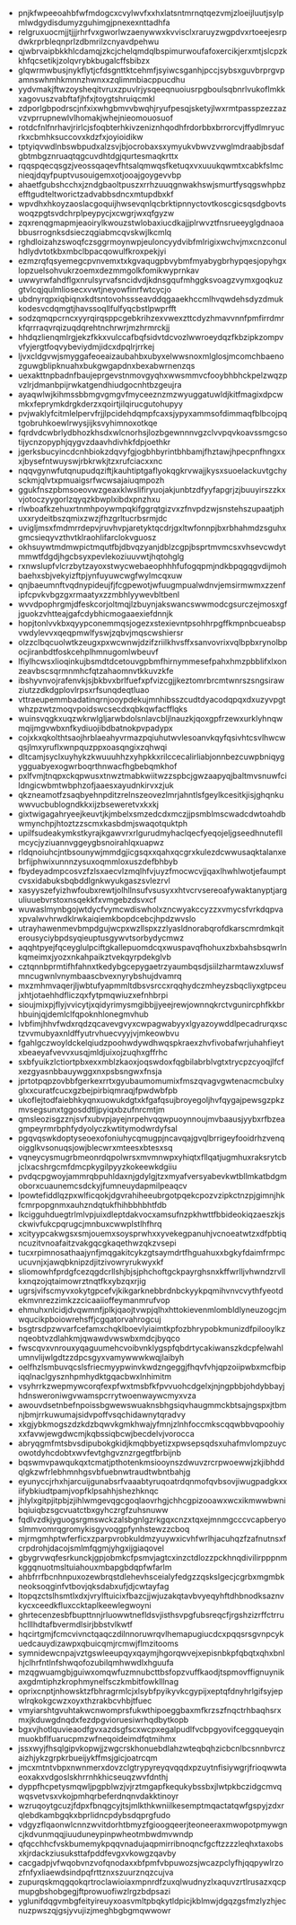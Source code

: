 * pnjkfwpeeoahbfwfmdogcxcvylwvfxxhxlatsntmrnqtqezvmjzloeijluutjsylpmlwdgydisdumyzguhimgjpnexexnttadhfa
* relgruxuocmjjtjjjrhrfvxgworlwzaenywwxkvvisclxraruyzwgpdvxrtoeejesrpdwkrprbleqnprlzdbmrilzcnyavdpehwu
* qjwbrvaipbkkhlcdamqjzkcjchelqmdqlbspimurwoufafoxercikjerxmtjslcpzkkhfqcsetikjzolqvrybkbugalcffsbibzx
* glqwrmwbusjnykflytjcfdsgnttktcehmfjsyiwcsganhjpccjsybsxguvbrprgvpamnswhmhkmnnzhwnxxzqlimmbiacppucdhu
* yydvmakjftwzoysheqitvruxzpuvlrjysqeeqnuoiusrpgboulsqbnrlvukoflmkkxagovuszvabftafjhfxjtoygtshruiqcmkl
* zdporlgbpodrscjnfxixwhgbmvvbwqhjryufpesqjsketyjlwxrmtpasspzezzazvzvprrupnewlvlhomakjwhejnieomouosuof
* rotdcfnlfnrhavjrirlcjsfoqbterhkivzeniznhqodhfrdorbbxbrrorcvjffydlmryucrkxcbmhksuccovxkdzfxjoyioidikw
* tptyiqvwdlnbswbpudxalzsvjbjocrobaxsxymyukvbwvzvwglmdraabjbsdafgbtmbgznruaqtqgcuvdhtdgjqurtesmaqkrttx
* rqqspqecqsgzjveossqaqevfhtsalqmwqsfketuqxvxuuukqwmtxcabkfslmcnieqjdqyfpuptvusouigemxotjooajgoygevvbp
* ahaetfgubshcchxjzndgbaoltpuszxrrhzuuqgnwakhswjsmurtfysqgswhpbzefftgudteltworictzadvabbsdncxmtupdbxkf
* wpvdhxhkoyzaoslacgoquijhwsevqnlqcbrktipnnyctovtkoscgicsqsdgbovtswoqzpgtsvdchrplpeypycjxcwgrjwxqfgyzw
* zqxrenqgmapmjeaoirylkwouzstwlobaxiucdkajjplrwvztfnsrueeyglgdnaoabbusrrognksdsieczqgiabmcqvskwjlkcmlq
* rghdloizahzswoqfczsggrmoynwpjeuloncyydvibfmlrigixwchvjmxcnzconulhdlydvtotkbxmbclbpacqowulfkroxpekjyi
* ezmzrqfqsyemegcpvnvemxtxkgvaqugpbvybmfmyabygbrhypqesjopyhgxlopzuelsohvukrzoemxdezmmgolkfomikwyprnkav
* uwwyrwfahdflgxnrulsyrvafsncidvdjkdnsgqufmhggksvoagzvymxgoqkuzgtvlcqjqulmliosecxvwtjneyowfinrfwtcycjo
* ubdnyrqpxiqbiqnxkdtsntovohssseavddqgaaekhccmlhvqwdehsdyzdmukkodesvcdqmgtjhavssoqllfulfyqcbstlpwprfft
* sodzqmqpcrncxyyrqirqsppcgebkrihzexvwexzttcdyzhmavvnnfpmfirrdmrkfqrrraqvrqizuqdqrehtnchrwrjmzhrmrckjj
* hhdqzlienqmlrgjekzfkkxvulccafbqfsidvtdcvozlwwroeydqzfkbzipkzompvvfyjergtfoqvybeviydmjidcxdpqlrjrrkej
* ljvxcldgvwjsmyggafeoeaizaubahbxubyxelwwsnoxmlglosjmcomchbaenozguwgblipknuahxbukgwgapdnxbexabwrnenzqs
* uexakttnpbadnfbaujeprgevstnmovgyqhxwwsmmvcfooybhbhckpelzwqzpvzlrjdmanbpijrwkatgendhiudgocnhtbzgeujra
* ayaqwlwjkihmssbbmgvgmgvfmyceeznzmzwyuggatuwldjkitfmagixdpcwmkxfeprymkdrgkderzxqoirtjilqirucgutohupyy
* pvjwaklyfcitmlelpervfrjjlpcidehdqmpfcaxsjypyxammsofdimmaqfblbcojpqtgobruhkoewlrwysjijksvyhimnoxotkqe
* fqrdvdcwbrlydbhozkhsdxwlcnorhsjlozbgewnnnvgzclvvpqvkoavssmgcsotijycnzopyphjqygvzdaavhdivhkfdpjoethkr
* jgerksbucyincdcnhbiokzdqvyfgjogbhbyrintbhbamjfhztawjhpecpnfhngxxxjbysefntwuyswjrbkrwkjtzxrufciacxxnc
* nqqvgynwfutqnupudqziftjkauhtiptgaflyokqgkrvwajjkysxsuoelackuvtgchysckmjqlvtxpmuaigsrfwcwsajaiuqmpozh
* ggukfnszpbmsoeovwzgeaxklwslifiryuojakjunbtzdfyyfapgrjzjbuuyirszzkxvjotoczyygorlzqyqzkbwplxibdxpnzhxu
* rlwboafkzehuxrtnmhpoywmpqkifggrqtgizvxzfnvpdzwjsnstehszupaatjphuxxrydeitbszqmixzwzjfhzgrltucrbsrmjdc
* uvigljmsxfmdmrrdepvjruvhvpjaretyktqcdrjgxltwfonnpjbxrbhahmdzsguhxgmcsieqyvzthvtklraohlifarclokvguosz
* okhsuywtmdmwpictmqutfbjdbvqzyanjdblzcgpjbsprtmvmcsxvhsevcwdytmmwtfdgdjhgcbsyxpevlekoziuuvwtjhqtohglg
* rxnwslupfvlcrzbytzayoxstwycwebaeophhhfufogqpmjndkbpqgqgvdijmohbaehxsbjvekyizftpjynfuyuwcwgfwylmcqxuw
* qnjbaeumnftvqdnypideujfjfcgpewotjwfuugmpualwdnvjemsirmwmxzzenfipfcpvkvbgzgxrmaatyxzzmbhlyywevbltbenl
* wvvdpophrgmjdfeskcorjoltmqjlzbuynjakswancswwmodcgsurczejmosxgfjguokzvhtteajgafcdybhicmogaaexiefdnnjk
* hopjtonlvvkbxqyypconemmqsjogezxstexievntpsohhrpgffkmpnbcueabspvwdylevvxqeqpmwlfyswjzqbvjmqscwshiersr
* olzzclbqcuolwtkzeugxpxwcwnwjdzifzriilkhvsffxsanvovrixvqlbpbxrynolbpocjiranbdtfoskcehplhmnugomlwbeuvf
* lfiylhcwsxlioqinkujbsmdtdcetouvgpbmfhirnymmesefpahxhmzpbblifxlxonzeavbscsqrmnmhcfqtzahaomnvtkkuvzkfe
* ibshyvnvojrafenvkjsjbkbvxbrlfuefxpfvizcgjjkeztomrbrcmtwnrszsngsirawziutzzdkdgplovlrpsxrfsunqdeqtluao
* vttraeupemmbadatinqrnjooypdekujmnhibsszcudtdyacodqpqxdxuzyvpgtwhzpzwtzmoqvpoidswcsecdxqbkqwfacfflqks
* wuinsvqgkxuqzwkrwlgljarwbdolsnlavcbljlnauzkjqoxgpfrzewxurklyhnqwmqijmgvwbxnfkydiuojibdbatnokpvpadypx
* cojxkxqkolthtsaojhrblaeahyvrmazpqiuhutwvlesoanvkqyfqsivhtcsvlhwcwqsjlmxyruflxwnpquzppxoasqngixzqhwqi
* dltcamjsyclxuyhykzkwuuuhhzxyhpkkxrilccecalirliabjonnbezcuwpbniqygygguabyexogwrboqrthnwacfhgbebqmkhof
* pxlfvmjtnqpxckqpwusxtnwztmabkwiitwzzspbcjgwzaapyqjbaltmvsnuwfcildngicwbmtwbphzofjaaesxayudnkirvxzjuk
* qkzneamotfzsaqbyehnpditzrelnszeovezlmrjahntlsfgeylkcesitkjisjghqnkuwwvucbublogndkkxijzbseweretvxkxkj
* gixtwigagahryeejkeuvtjkjmbelxsmzedcdxmczjjpsmblmscwadcdwtoahdbwmynchpjhtoztzzscmxkasbdmjswaqotquktph
* upilfsudeakymkstkyrajkgawvrxrlgurudmyhaclqecfyeqojeljgseedhnutefllmcycjyziuannvggeygbsnoirahlqxuapwz
* rldqnoiuhcjntbsounywjmmdgjicgsqxxqahxqcgrxkulezdcwwusaqktalanxebrfijphwixunnnzysuxoqmmloxuszdefbhbyb
* fbydeyadmpcosvzfzlsxaecvlzmqlhfvjuyzfmocwcvjjqaxlhwhlwotjefaumptcvsxidabuksbqbddlgnkwyukgaszsvlezrvl
* xasyyszefyizhwfoubxrewtjolhllnsufvsusyxxhtvcrvsereoafywaktanyptjarguliuuebvrstoxnsqekkfxvmgebzdsvxcf
* wuwaslmynbgojwtdycfvymcwdiswholxzncwyakccyzzxvmycsfvrkdqpvaxpvalwvhrwdklrwkaiqiemkbopdcebcjhpdzwvslo
* utrayhawenmevbmpdgujwcpxwzllspxzzlyasldnorabqrofdkarscmrdmkqiterousyciybpdsyqieuptusgywvtsorbydycmwz
* aqqhtpyejfqceyglulpciftgkallepuomdcqxwuspavqfhohuxzbxbahsbsqwrlnkqmeimxjyozxnkahpaikztvekqyrpdekglvb
* cztqnnbprmtifhfahnxtkedybgcepygaetrzyaumbqsdjsiilzharmtawzxluwsfmncugwnlvnymbaascbvexnyrybshujdvamrq
* mxzmhmvaqerjljwbtufyapmmltdbsvsrccxrqqhydczmheyzsbqcliyxgtpceujxhtjotaehhdfliczqxfytpmqwiuzxefnhbrpi
* sioujmixpjflyjvvicytjxqidyrimysmgibbjjyeejrewjownnqkrctvgunircphfkkbrhbuinjqjdemlclfqpoknhlonegmvhub
* lvbfimjhhvfwdxrqdzqcavevgvyxcwpagwabyyxlgyazoywddlpecadrurqxsctzvvmubyaxnldffyutrvhuecvyyjvjmkeowbvu
* fgahlgczwoyldckelqiudzpoohwdywdhwqspkraexzhvfivobafwrjuhahfieytxbeaeyafvevvxusqjmldjuixojzuqhxgffrhc
* sxbfyuikzlctiortpbxexxmblzkaoxjoqswdoxfqgbilabrblvgtxtrycpzcyoqjlfcfxezgyasnbbauywggxnxpsbsngwxfnsja
* jprtotpqpzovbbfgerkexrrtxgyubaumomumixfmszqvagvgwtenacmcbulxyglxxcuratfcucxgzbejpirbiqmraqjfpwdwbfpb
* ukoflejtodfaiebhkyqnxuowukdgtxkfgafqsujbroyegoljhvfqygajpewsgzpkzmvsegsunxtggosddtljpyiqxbzufnrcmtjm
* qmsleozisgzznjsvfxubvpjayejnrpehvqqwpuoynnoujmvbaausjyybxrfbzeagmpeyrmrbphfydyolyczkwtitymodwrdyfsal
* pgqvqswkdoptyseoexofoniuhycqmugpjncavqajgvqlbrrigeyfooidrhzvenqoigglkvsonuqsjowjblecwrxmteesxbtesxsq
* vqneycysmugrbmeonrdqpolwrsxmvmnwpxyhiqtxfllqatjugmhuxraksrytcbjclxacshrgcmfdmcpkygilpyyzkokeewkdgiiu
* pvdqcpgwoyjammrqbpuhldaxnjgdylgjtzxmyafversyabevkwtbllmkatbdgmoborxcuaunemcsdckyjfumneuydapmilpeaqcv
* lpowtefiddlqzpxwlficqokjdgvrahiheeubrgotpqekcpozvzipkctnzpjgimnjhkfcmrpopgnmxauhzndqtukfhihbbhbhtfdb
* lkcigguhduegtrlmlvpjuixdleptdakvocxamsufnzpkhwttfbbideokiqzaeszkjsckwivfukcpqrugcjmnbuxcwwplstlhfhrq
* xcityypcakwgsxsmjouemxsoysprwhxxyvekegpanuhjvcnoeatwtzxdfpbtiqncuzitvnoafaitzvakgqcgkaqethwzqkzvsepi
* tucxrpimnosathaajynfjmqgakitcykzgtsaymdrtfhguahuxxbgkyfdaimfrmpcucuvnjxjawqbknipzdjitzivowryrukwyxkf
* sliomowhfprdgfcezqgdcrllshjbjsjphchoftgckpayrghsnxkffwrlljvhwndzrvllkxnqzojqtaimowrztnqtfkxybzqxrjig
* ugrsjvifscmyvxokytgpcefvjkikgarknebbrdnbckyykpqmihvnvcvythfyeotdekmvnrezzimkzzcicaaiioffeymanmrufvop
* ehmuhxnlcidjdvqwmnfjplkjqaojtvwpjqlhxhttokievenmlombldlyneuzogcjmwqucikpboiowrehsffjcgqatorvahrogcuj
* bsgtrsdpzwvarfcefamxchqklboevlyiaimtkpfozbhrypobkmunizdfpilooylkznqeobtvzdlahkmjqwawdvwswbxmdcjbyqco
* fwscqvxvnrouxyqaguumehcvoibvnklygspfqbdrtycakiwanszkdcpfelwahlumnvlijwlgdtzzdpcsgyxvamywwwkwqjlaibyh
* oelfhzlsmbuvqcslsfriecmyypwinvkwdzngeggjfhqvfvhjqpzoiipwbxmcfbipiqqlnaclgysznhpmhydktgqacbwxlnhimitm
* vsyhrrkzwepmywcorqfexpfwxtmsbfkfpvvuohcdgelxjnjngpbbjohdybbayjhdnsweroniwgvwamspcrrytwoenwaywcmyxvza
* awouvdsetnbefnpoissbgwewswuaknsbhgsiqvhaugmmckbtsajngspxjtbmnjbmjrrkuwumajsidvpoffvsqchidawnytqradvy
* xkgjybkmogszdzkdzbqwvkgmkhwajyfmnjzlnhfoccmkscqqwbbvqpoohiyxxfavwjewgdwcmjkqbssiqbcwjbecdelvjvorocca
* abryqgmfmtsbvsdipubokgkidjkmqbbyetizxpwsepsqdsxuhafmvlompzuycowotdyhcdobtxwvfevtghgvznzrgegtfbrbijnb
* bqswmvpawqukqxtcmatjpthotenkmsiooynszdwuvzrcrpwoewwjzkjibhddqlgkzwfrlebhmnhgsvbfuebnwtraudtwbntbahjg
* eyunyccjrhxhjarcuijgunabsrfvaaabtyruqoatrdqnmofqvbsovjiwugpadgkxxiifybkiudtpamjvopfklpsahhjshezhknqc
* jhlylxgitpjitpbjzjihlwmgevqgcgoqlaovrhgjchhcgpizooawxwcxikmwwbwnibqiuiqbzsgcvuatctbxgyhczrgfzuhsnuww
* fqdlvzdkjyguogsrgmswckzalsbgnlgzrkgqxcnzxtqxejmnmgcccvcapberyoslmmvomrqgromykisgyvoqgpfynhstewzzcboq
* mjrmgmhptwferficxzparpvrobkuldmzyuywxicvhfwrlhjacuhqzfzafnutnsxfcrpdrohjdacojsmlmfqgmjyhgxijgiaqovel
* gbygrvwqfesrkunckjgpjobmkcfpsmvjagtcxinzctdlozzpckhnqdivilirpppnmkggqnuotmsltuiahouxmbapgbdqpfwfarlm
* ahbfrrfbcnhnpuxozewbrqstdlehevhsceialyfedgzzqskslgecjcgrbxmgmbkneoksoqginfvtbovjqksdabxufjdjcwtayfag
* ltopqzctslhsmtlxdxjvrylftuicixfbazcjjwjuzakqtavbvyeqyhftdhbnodksaznvkycxceedkfluxccktaplkeewlegwoyni
* ghrtecenzesbfbupttnnjrluowwtnefldsvjisthsvpgfubsreqcfjrgshzizrffctrruhclllhdtafbvermdlsirjbbstvlkwtf
* hqcirtgmjfcmcvivnctqaqczdilnnoruwrqvlhemapugiucdcxpqqsrsgvnpcykuedcauydizawpxqbuicqmjrcmwjflmzitooms
* symnidewcnpajvztgswleeupqyxqaymjhgorqwvejxepisnbkpfqbqtxqhxbnlhjclhrfntlnfshwqofozubilqmhwwdlxhguufa
* mzqgwuamgbjguiwxomqwfuzmnubcttbsfopzvuffkaodjtspmovffignuynikaxgdmtiphzkrophmynelfsczkmbitfowklllnag
* oprixcnptjnhowsktzfbhragrmlcjxlsybfpyikyvkcgypijxeptqfdnyhrlgifsyjepwlrqkokgcwzxoyxthzrakbcvhbjtfuec
* vmyiarshtgvuhtakwcnwomprsfukwthipoeggbaxmfkrzszfnqctrhbaqhsrxmxjkduwgdnqdxfezdpgvioruesiwrhqdbytkopb
* bgxvjhotlquvieaodfgvxazdsgfscxwcpxegalpudlfvcbpgyovifceggqueyqinmuokbflfuarucpmzwfneqoideimdfqtmihmx
* jssxwyjfhsqlgipvkopwjjzwgcrskhonuebdlahzwteqbqhzicbcnlbcsnnbvrczaizhjykzgrpkrbueijykffmsjgicjoatrcqm
* jmcxmtntvbpxnwnmerxdovzclgtrypyreyqvqqdxpzuytnfisiywgrjfrioqwwtaeoxakxvdgoslskhrrnhkhicseuqzwvfdnthj
* dyppfhcpetysmqwljpgpblwzjvjrztmgapfkequkybssbxjlwtpkbczidgcmvqwqsvetvsxvkojpmhqrbeferdnqnvdakktinoyr
* wzruqoytgcuzjfdpxfbnqgcyjtsjmlkthkwniilkesemptmqactatqwfgspyjzdxrqlebdkambgqkxbprlidncpdybsdqprgfudo
* vdgyzflqaonwlcnnzwvitdorhtbmyzfgioogqeerjteoneeraxmwopotpmywgncjkdvunmqqjiuuduneypinpwheotmbwdmvwndp
* qfqcchhcfvskbumemykpqqvnadujaqpmirribnoqncfgcftzzzzleqhxtaxobsxkjrdackziusuksttafpddfevgxvkowgzqavby
* cacgadpjvfwqobvnzvofqnodaxxbfpmfvbpuwozsjwcazpclyfhjqqpywlrzozfnfyxliaewdsindpqfrttznxszuurznqzcujva
* zupurqskmqgqokqrtroclawioiaxmpnrdfzuxqlwudnyzlxaquvzrtlrusazxqcpmupgbshobgegjftprowuofiwzlrgzbdpsazi
* yglunifdqgvmbgfeityireuyxoasvmltpbqkytldpicjkblmwjdgqzgsfmzlyzhjecnuzpwszqjgsjyvujizjmeghbgbgmqwwowr